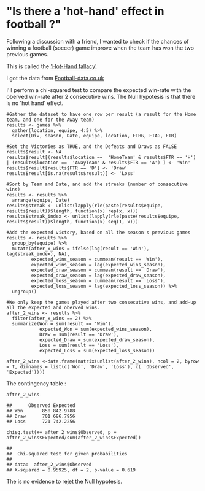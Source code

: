# "Is there a 'hot-hand' effect in football ?"


Following a discussion with a friend, I wanted to check if the chances
of winning a football (soccer) game improve when the team has won the
two previous games.

This is called the ['Hot-Hand
fallacy'](https://en.wikipedia.org/wiki/Hot-hand_fallacy)

I got the data from
[Football-data.co.uk](http://www.football-data.co.uk/francem.php)

I'll perform a chi-squared test to compare the expected win-rate with
the oberved win-rate after 2 consecutive wins. The Null hypotesis is
that there is no 'hot hand' effect.

    #Gather the dataset to have one row per result (a result for the Home team, and one for the Away team)
    results <- games %>%
      gather(location, equipe, 4:5) %>%
      select(Div, season, Date, equipe, location, FTHG, FTAG, FTR)

    #Set the Victories as TRUE, and the Defeats and Draws as FALSE
    results$result <- NA
    results$result[(results$location ==  'HomeTeam' & results$FTR == 'H') | (results$location ==  'AwayTeam' & results$FTR == 'A') ] <- 'Win'
    results$result[results$FTR == 'D'] <- 'Draw'
    results$result[is.na(results$result)] <- 'Loss'

    #Sort by Team and Date, and add the streaks (number of consecutive wins)
    results <- results %>%
      arrange(equipe, Date)
    results$streak <- unlist(lapply(rle(paste(results$equipe, results$result))$length, function(x) rep(x, x)))
    results$streak_index <- unlist(lapply(rle(paste(results$equipe, results$result))$length, function(x) seq(1, x)))

    #Add the expected victory, based on all the season's previous games
    results <- results %>%
      group_by(equipe) %>%
      mutate(after_x_wins = ifelse(lag(result == 'Win'), lag(streak_index), NA),
             expected_wins_season = cummean(result == 'Win'),
             expected_wins_season = lag(expected_wins_season),
             expected_draw_season = cummean(result == 'Draw'),
             expected_draw_season = lag(expected_draw_season),
             expected_loss_season = cummean(result == 'Loss'),
             expected_loss_season = lag(expected_loss_season)) %>%
      ungroup()

    #We only keep the games played after two consecutive wins, and add-up all the expected and oberved wins.
    after_2_wins <- results %>%
      filter(after_x_wins == 2) %>%
      summarize(Won = sum(result == 'Win'),
                expected_Won = sum(expected_wins_season),
                Draw = sum(result == 'Draw'),
                expected_Draw = sum(expected_draw_season),
                Loss = sum(result == 'Loss'),
                expected_Loss = sum(expected_loss_season))

    after_2_wins <-data.frame(matrix(unlist(after_2_wins), ncol = 2, byrow = T, dimnames = list(c('Won', 'Draw', 'Loss'), c( 'Observed', 'Expected'))))

The contingency table :

    after_2_wins

    ##      Observed Expected
    ## Won       850 842.9788
    ## Draw      701 686.7956
    ## Loss      721 742.2256

    chisq.test(x= after_2_wins$Observed, p = after_2_wins$Expected/sum(after_2_wins$Expected))

    ## 
    ##  Chi-squared test for given probabilities
    ## 
    ## data:  after_2_wins$Observed
    ## X-squared = 0.95925, df = 2, p-value = 0.619

The is no evidence to rejet the Null hypotesis.
